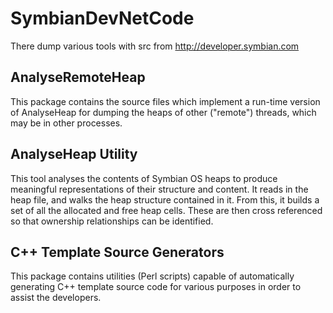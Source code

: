 # SymbianDevNetCode
There dump various tools with src from http://developer.symbian.com

## AnalyseRemoteHeap
This package contains the source files which implement a run-time version of AnalyseHeap for dumping the heaps of other ("remote") threads, which may be in other processes.

## AnalyseHeap Utility
This tool analyses the contents of Symbian OS heaps to produce meaningful representations of their structure and content. It reads in the heap file, and walks the heap structure contained in it. From this, it builds a set of all the allocated and free heap cells. These are then cross referenced so that ownership relationships can be identified.

## C++ Template Source Generators
This package contains utilities (Perl scripts) capable of automatically generating C++ template source code for various purposes in order to assist the developers.
